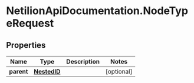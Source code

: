 # NetilionApiDocumentation.NodeTypeRequest

## Properties
Name | Type | Description | Notes
------------ | ------------- | ------------- | -------------
**parent** | [**NestedID**](NestedID.md) |  | [optional] 



